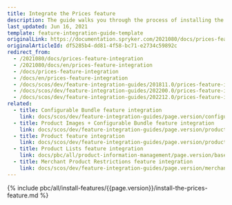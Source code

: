```yaml
---
title: Integrate the Prices feature
description: The guide walks you through the process of installing the Volume Prices feature in your project.
last_updated: Jun 16, 2021
template: feature-integration-guide-template
originalLink: https://documentation.spryker.com/2021080/docs/prices-feature-integration
originalArticleId: df5285b4-dd81-4f58-bc71-e2734c59892c
redirect_from:
  - /2021080/docs/prices-feature-integration
  - /2021080/docs/en/prices-feature-integration
  - /docs/prices-feature-integration
  - /docs/en/prices-feature-integration
  - /docs/scos/dev/feature-integration-guides/201811.0/prices-feature-integration.html
  - /docs/scos/dev/feature-integration-guides/202200.0/prices-feature-integration.html
  - /docs/scos/dev/feature-integration-guides/202212.0/prices-feature-integration.html
related:
  - title: Configurable Bundle feature integration
    link: docs/scos/dev/feature-integration-guides/page.version/configurable-bundle-feature-integration.html
  - title: Product Images + Configurable Bundle feature integration
    link: docs/scos/dev/feature-integration-guides/page.version/product-images-configurable-bundle-feature-integration.html
  - title: Product feature integration
    link: docs/scos/dev/feature-integration-guides/page.version/product-feature-integration.html
  - title: Product Lists feature integration
    link: docs/pbc/all/product-information-management/page.version/base-shop/install-and-upgrade/install-features/install-the-product-lists-feature.html
  - title: Merchant Product Restrictions feature integration
    link: docs/scos/dev/feature-integration-guides/page.version/merchant-product-restrictions-feature-integration.html
---
```


{% include pbc/all/install-features/{{page.version}}/install-the-prices-feature.md %} <!-- To edit, see /_includes/pbc/all/install-features/202212.0/install-the-prices-feature.md -->

